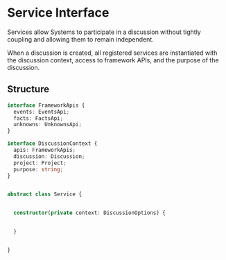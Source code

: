 # Service Interface

Services allow Systems to participate in a discussion without tightly coupling and allowing them to remain independent.

When a discussion is created, all registered services are instantiated with the discussion context, access to framework
APIs, and the purpose of the discussion.

## Structure

```ts
interface FrameworkApis {
  events: EventsApi;
  facts: FactsApi;
  unknowns: UnknownsApi;
}

interface DiscussionContext {
  apis: FrameworkApis;
  discussion: Discussion;
  project: Project;
  purpose: string;
}


abstract class Service {


  constructor(private context: DiscussionOptions) {


  }


}

```





